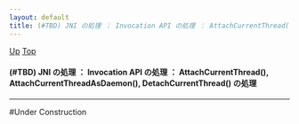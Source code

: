 ```yaml
---
layout: default
title: (#TBD) JNI の処理 ： Invocation API の処理 ： AttachCurrentThread(), AttachCurrentThreadAsDaemon(), DetachCurrentThread() の処理
---
```

[Up](nopXLc6YjR.html) [Top](../index.html)

#### (#TBD) JNI の処理 ： Invocation API の処理 ： AttachCurrentThread(), AttachCurrentThreadAsDaemon(), DetachCurrentThread() の処理

--- 
#Under Construction







